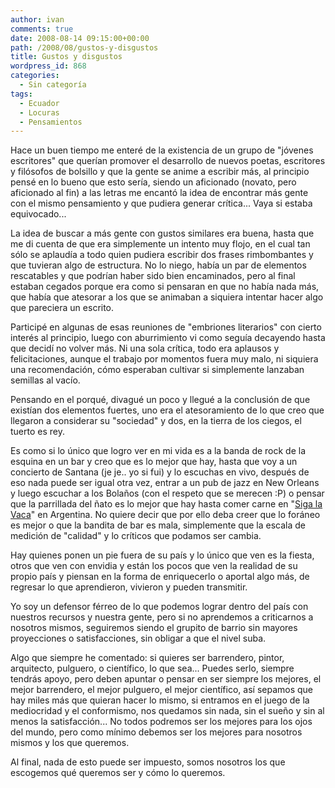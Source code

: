 ```yaml
---
author: ivan
comments: true
date: 2008-08-14 09:15:00+00:00
path: /2008/08/gustos-y-disgustos
title: Gustos y disgustos
wordpress_id: 868
categories:
  - Sin categoría
tags:
  - Ecuador
  - Locuras
  - Pensamientos
---
```


Hace un buen tiempo me enteré de la existencia de un grupo de "jóvenes escritores" que querían promover el desarrollo de nuevos poetas, escritores y filósofos de bolsillo y que la gente se anime a escribir más, al principio pensé en lo bueno que esto sería, siendo un aficionado (novato, pero aficionado al fin) a las letras me encantó la idea de encontrar más gente con el mismo pensamiento y que pudiera generar crítica... Vaya si estaba equivocado...

La idea de buscar a más gente con gustos similares era buena, hasta que me di cuenta de que era simplemente un intento muy flojo, en el cual tan sólo se aplaudía a todo quien pudiera escribir dos frases rimbombantes y que tuvieran algo de estructura. No lo niego, había un par de elementos rescatables y que podrían haber sido bien encaminados, pero al final estaban cegados porque era como si pensaran en que no había nada más, que había que atesorar a los que se animaban a siquiera intentar hacer algo que pareciera un escrito.

Participé en algunas de esas reuniones de "embriones literarios" con cierto interés al principio, luego con aburrimiento vi como seguía decayendo hasta que decidí no volver más. Ni una sola crítica, todo era aplausos y felicitaciones, aunque el trabajo por momentos fuera muy malo, ni siquiera una recomendación, cómo esperaban cultivar si simplemente lanzaban semillas al vacío.

Pensando en el porqué, divagué un poco y llegué a la conclusión de que existían dos elementos fuertes, uno era el atesoramiento de lo que creo que llegaron a considerar su "sociedad" y dos, en la tierra de los ciegos, el tuerto es rey.

Es como si lo único que logro ver en mi vida es a la banda de rock de la esquina en un bar y creo que es lo mejor que hay, hasta que voy a un concierto de Santana (je je.. yo si fui) y lo escuchas en vivo, después de eso nada puede ser igual otra vez, entrar a un pub de jazz en New Orleans y luego escuchar a los Bolaños (con el respeto que se merecen :P) o pensar que la parrillada del ñato es lo mejor que hay hasta comer carne en "[Siga la Vaca](https://www.sigalavaca.com/)" en Argentina. No quiere decir que por ello deba creer que lo foráneo es mejor o que la bandita de bar es mala, simplemente que la escala de medición de "calidad" y lo críticos que podamos ser cambia.

Hay quienes ponen un pie fuera de su país y lo único que ven es la fiesta, otros que ven con envidia y están los pocos que ven la realidad de su propio país y piensan en la forma de enriquecerlo o aportal algo más, de regresar lo que aprendieron, vivieron y pueden transmitir.

Yo soy un defensor férreo de lo que podemos lograr dentro del país con nuestros recursos y nuestra gente, pero si no aprendemos a criticarnos a nosotros mismos, seguiremos siendo el grupito de barrio sin mayores proyecciones o satisfacciones, sin obligar a que el nivel suba.

Algo que siempre he comentado: si quieres ser barrendero, pintor, arquitecto, pulguero, o científico, lo que sea... Puedes serlo, siempre tendrás apoyo, pero deben apuntar o pensar en ser siempre los mejores, el mejor barrendero, el mejor pulguero, el mejor científico, así sepamos que hay miles más que quieran hacer lo mismo, si entramos en el juego de la mediocridad y el conformismo, nos quedamos sin nada, sin el sueño y sin al menos la satisfacción... No todos podremos ser los mejores para los ojos del mundo, pero como mínimo debemos ser los mejores para nosotros mismos y los que queremos.

Al final, nada de esto puede ser impuesto, somos nosotros los que escogemos qué queremos ser y cómo lo queremos.
